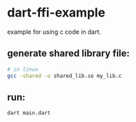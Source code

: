 # dart-ffi-example
example for using c code in dart.

## generate shared library file:
```sh
# in linux
gcc -shared -o shared_lib.so my_lib.c 
```
## run:
```sh
dart main.dart
```
